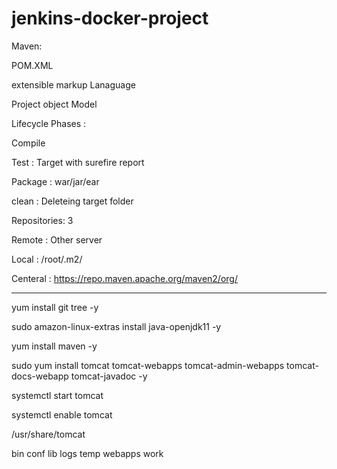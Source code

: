 # jenkins-docker-project

Maven:

POM.XML   

extensible markup Lanaguage

Project object Model 

Lifecycle Phases :

Compile

Test : Target with surefire report

Package : war/jar/ear


clean : Deleteing target folder

Repositories: 3 

Remote : Other server

Local : /root/.m2/

Centeral : https://repo.maven.apache.org/maven2/org/

--------------------------------------
yum install git tree -y

sudo amazon-linux-extras install java-openjdk11 -y

yum install maven -y


sudo yum install tomcat tomcat-webapps tomcat-admin-webapps tomcat-docs-webapp tomcat-javadoc -y


systemctl start tomcat

systemctl enable tomcat

/usr/share/tomcat

bin  conf  lib  logs  temp  webapps  work
